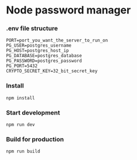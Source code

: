 # Node password manager

### .env file structure
```
PORT=port_you_want_the_server_to_run_on
PG_USER=postgres_username
PG_HOST=postgres_host_ip
PG_DATABASE=postgres_database
PG_PASSWORD=postgres_password
PG_PORT=5432
CRYPTO_SECRET_KEY=32_bit_secret_key
```

### Install
`npm install`

### Start development
`npm run dev`

### Build for production
`npm run build`

